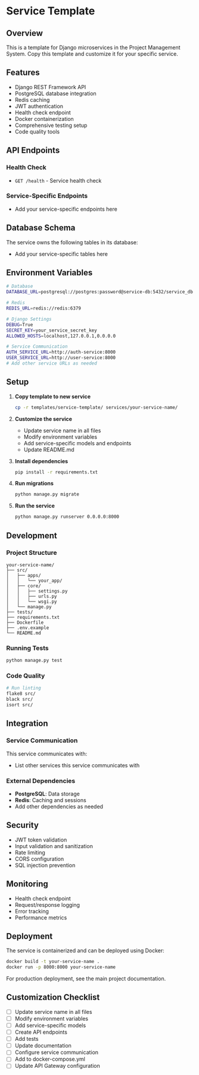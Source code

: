 # Service Template

## Overview

This is a template for Django microservices in the Project Management System. Copy this template and customize it for your specific service.

## Features

- Django REST Framework API
- PostgreSQL database integration
- Redis caching
- JWT authentication
- Health check endpoint
- Docker containerization
- Comprehensive testing setup
- Code quality tools

## API Endpoints

### Health Check
- `GET /health` - Service health check

### Service-Specific Endpoints
- Add your service-specific endpoints here

## Database Schema

The service owns the following tables in its database:

- Add your service-specific tables here

## Environment Variables

```bash
# Database
DATABASE_URL=postgresql://postgres:password@service-db:5432/service_db

# Redis
REDIS_URL=redis://redis:6379

# Django Settings
DEBUG=True
SECRET_KEY=your_service_secret_key
ALLOWED_HOSTS=localhost,127.0.0.1,0.0.0.0

# Service Communication
AUTH_SERVICE_URL=http://auth-service:8000
USER_SERVICE_URL=http://user-service:8000
# Add other service URLs as needed
```

## Setup

1. **Copy template to new service**
   ```bash
   cp -r templates/service-template/ services/your-service-name/
   ```

2. **Customize the service**
   - Update service name in all files
   - Modify environment variables
   - Add service-specific models and endpoints
   - Update README.md

3. **Install dependencies**
   ```bash
   pip install -r requirements.txt
   ```

4. **Run migrations**
   ```bash
   python manage.py migrate
   ```

5. **Run the service**
   ```bash
   python manage.py runserver 0.0.0.0:8000
   ```

## Development

### Project Structure
```
your-service-name/
├── src/
│   ├── apps/
│   │   └── your_app/
│   ├── core/
│   │   ├── settings.py
│   │   ├── urls.py
│   │   └── wsgi.py
│   └── manage.py
├── tests/
├── requirements.txt
├── Dockerfile
├── .env.example
└── README.md
```

### Running Tests
```bash
python manage.py test
```

### Code Quality
```bash
# Run linting
flake8 src/
black src/
isort src/
```

## Integration

### Service Communication

This service communicates with:
- List other services this service communicates with

### External Dependencies

- **PostgreSQL**: Data storage
- **Redis**: Caching and sessions
- Add other dependencies as needed

## Security

- JWT token validation
- Input validation and sanitization
- Rate limiting
- CORS configuration
- SQL injection prevention

## Monitoring

- Health check endpoint
- Request/response logging
- Error tracking
- Performance metrics

## Deployment

The service is containerized and can be deployed using Docker:

```bash
docker build -t your-service-name .
docker run -p 8000:8000 your-service-name
```

For production deployment, see the main project documentation.

## Customization Checklist

- [ ] Update service name in all files
- [ ] Modify environment variables
- [ ] Add service-specific models
- [ ] Create API endpoints
- [ ] Add tests
- [ ] Update documentation
- [ ] Configure service communication
- [ ] Add to docker-compose.yml
- [ ] Update API Gateway configuration 